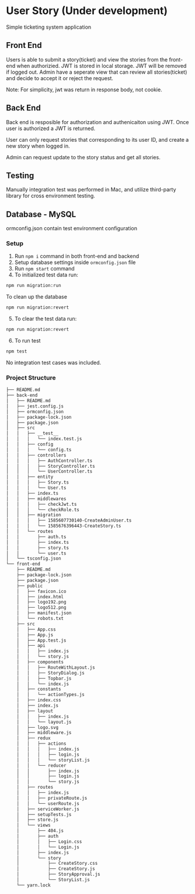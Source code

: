 # User Story (Under development)
Simple ticketing system application

## Front End
Users is able to submit a story(ticket) and view the stories from the front-end when authorizied.
JWT is stored in local storage. JWT will be removed if logged out.
Admin have a seperate view that can review all stories(ticket) and decide to accept it or reject the request.

Note:
For simplicity, jwt was return in response body, not cookie.

## Back End
Back end is resposible for authorization and authenicaiton using JWT.
Once user is authorized a JWT is returned.

User can only request stories that corresponding to its user ID, and create a new story when logged in.

Admin can request update to the story status and get all stories.

## Testing
Manually integration test was performed in Mac, and utilize third-party library for cross environment testing.

## Database - MySQL
ormconfig.json contain test environment configuration

### Setup
1. Run `npm i` command in both front-end and backend
2. Setup database settings inside `ormconfig.json` file
3. Run `npm start` command
4. To initialized test data run:
```bash
npm run migration:run
```
To clean up the database
```bash
npm run migration:revert
```
5. To clear the test data run:
```bash
npm run migration:revert
```
6. To run test
```bash
npm test
```
No integration test cases was included.

### Project Structure

```bash
├── README.md
├── back-end
│   ├── README.md
│   ├── jest.config.js
│   ├── ormconfig.json
│   ├── package-lock.json
│   ├── package.json
│   ├── src
│   │   ├── __test__
│   │   │   └── index.test.js
│   │   ├── config
│   │   │   └── config.ts
│   │   ├── controllers
│   │   │   ├── AuthController.ts
│   │   │   ├── StoryController.ts
│   │   │   └── UserController.ts
│   │   ├── entity
│   │   │   ├── Story.ts
│   │   │   └── User.ts
│   │   ├── index.ts
│   │   ├── middlewares
│   │   │   ├── checkJwt.ts
│   │   │   └── checkRole.ts
│   │   ├── migration
│   │   │   ├── 1585607730140-CreateAdminUser.ts
│   │   │   └── 1585676396443-CreateStory.ts
│   │   └── routes
│   │       ├── auth.ts
│   │       ├── index.ts
│   │       ├── story.ts
│   │       └── user.ts
│   └── tsconfig.json
└── front-end
    ├── README.md
    ├── package-lock.json
    ├── package.json
    ├── public
    │   ├── favicon.ico
    │   ├── index.html
    │   ├── logo192.png
    │   ├── logo512.png
    │   ├── manifest.json
    │   └── robots.txt
    ├── src
    │   ├── App.css
    │   ├── App.js
    │   ├── App.test.js
    │   ├── api
    │   │   ├── index.js
    │   │   └── story.js
    │   ├── components
    │   │   ├── RouteWithLayout.js
    │   │   ├── StoryDialog.js
    │   │   ├── Topbar.js
    │   │   └── index.js
    │   ├── constants
    │   │   └── actionTypes.js
    │   ├── index.css
    │   ├── index.js
    │   ├── layout
    │   │   ├── index.js
    │   │   └── layout.js
    │   ├── logo.svg
    │   ├── middleware.js
    │   ├── redux
    │   │   ├── actions
    │   │   │   ├── index.js
    │   │   │   ├── login.js
    │   │   │   └── storyList.js
    │   │   └── reducer
    │   │       ├── index.js
    │   │       ├── login.js
    │   │       └── story.js
    │   ├── routes
    │   │   ├── index.js
    │   │   ├── privateRoute.js
    │   │   └── userRoute.js
    │   ├── serviceWorker.js
    │   ├── setupTests.js
    │   ├── store.js
    │   └── views
    │       ├── 404.js
    │       ├── auth
    │       │   ├── Login.css
    │       │   └── Login.js
    │       ├── index.js
    │       └── story
    │           ├── CreateStory.css
    │           ├── CreateStory.js
    │           ├── StoryApproval.js
    │           └── StoryList.js
    └── yarn.lock
```